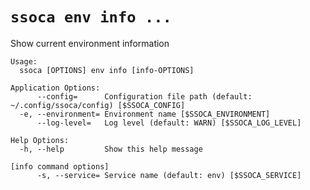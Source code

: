 # `ssoca env info ...`

Show current environment information

    Usage:
      ssoca [OPTIONS] env info [info-OPTIONS]
    
    Application Options:
          --config=      Configuration file path (default: ~/.config/ssoca/config) [$SSOCA_CONFIG]
      -e, --environment= Environment name [$SSOCA_ENVIRONMENT]
          --log-level=   Log level (default: WARN) [$SSOCA_LOG_LEVEL]
    
    Help Options:
      -h, --help         Show this help message
    
    [info command options]
          -s, --service= Service name (default: env) [$SSOCA_SERVICE]
    
